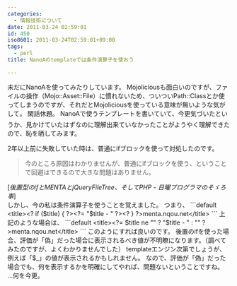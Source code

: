 ```yaml
---
categories:
  - 情報技術について
date: 2011-03-24 02:59:01
id: 450
iso8601: 2011-03-24T02:59:01+09:00
tags:
  - perl
title: NanoAのtemplateでは条件演算子を使おう

---
```


未だにNanoAを使ってみたりしています。
Mojoliciousも面白いのですが、ファイルの操作（Mojo::Asset::File）に慣れないため、ついついPath::Classとか使ってしまうのですが、それだとMojoliciousを使っている意味が無いような気がして&#133;。
閑話休題。
NanoAで使うテンプレートを書いていて、今更気づいたというか、見かけていたはずなのに理解出来ていなかったことがようやく理解できたので、恥を晒してみます。


2年以上前に失敗していた時は、普通にifブロックを使って対処したのです。
<blockquote cite="http://weblog.nqou.net/archives/20081230202942.html" title="後置型のifとMENTAとjQueryFileTree、そしてPHP - 日曜プログラマのそゞろ事" class="blockquote"><p>今のところ原因はわかりませんが、普通にifブロックを使う、ということで回避はできるので大きな問題はありません。</p></blockquote><div class="cite">[<cite>後置型のifとMENTAとjQueryFileTree、そしてPHP - 日曜プログラマのそゞろ事</cite>]</div>
しかし、今の私は条件演算子を使うことを覚えました。
つまり、
```default
&lt;title&gt;&lt;? if ($title) { ?&gt;&lt;?= "$title - " ?&gt;&lt;? } ?&gt;menta.nqou.net&lt;/title&gt;
```
上記のような場合は、
```default
&lt;title&gt;&lt;?= $title ne "" ? "$title - " : "" ?&gt;menta.nqou.net&lt;/title&gt;
```
このようにすれば良いのです。
後置のifを使った場合、評価が「偽」だった場合に表示されるべき値が不明瞭になります。（調べてみたのですが、よくわかりませんでした）
templateエンジン次第でしょうが、例えば「$_」の値が表示されるかもしれません。
なので、評価が「偽」だった場合でも、何を表示するかを明確にしてやれば、問題ないということですね。
&#133;何を今更。
    	
